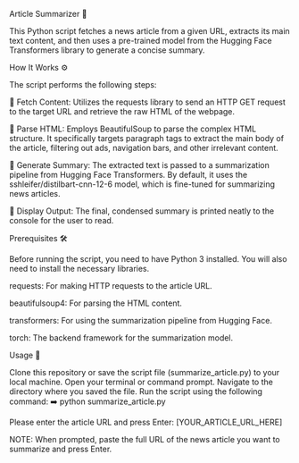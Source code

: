 ﻿Article Summarizer 📰
 
This Python script fetches a news article from a given URL, extracts its main text content, and then uses a pre-trained model from the Hugging Face Transformers library to generate a concise summary.

How It Works ⚙️

The script performs the following steps:

📲 Fetch Content: Utilizes the requests library to send an HTTP GET request to the target URL and retrieve the raw HTML of the webpage.

🧹 Parse HTML: Employs BeautifulSoup to parse the complex HTML structure. It specifically targets paragraph tags to extract the main body of the article, filtering out ads, navigation bars, and other irrelevant content.

🧠 Generate Summary: The extracted text is passed to a summarization pipeline from Hugging Face Transformers. By default, it uses the sshleifer/distilbart-cnn-12-6 model, which is fine-tuned for summarizing news articles.

📄 Display Output: The final, condensed summary is printed neatly to the console for the user to read.

Prerequisites 🛠️

Before running the script, you need to have Python 3 installed. You will also need to install the necessary libraries.

requests: For making HTTP requests to the article URL.

beautifulsoup4: For parsing the HTML content.

transformers: For using the summarization pipeline from Hugging Face.

torch: The backend framework for the summarization model.

Usage 🚀

Clone this repository or save the script file (summarize_article.py) to your local machine.
Open your terminal or command prompt.
Navigate to the directory where you saved the file.
Run the script using the following command:
➡️ python summarize_article.py

Please enter the article URL and press Enter: [YOUR_ARTICLE_URL_HERE]

NOTE: When prompted, paste the full URL of the news article you want to summarize and press Enter.
